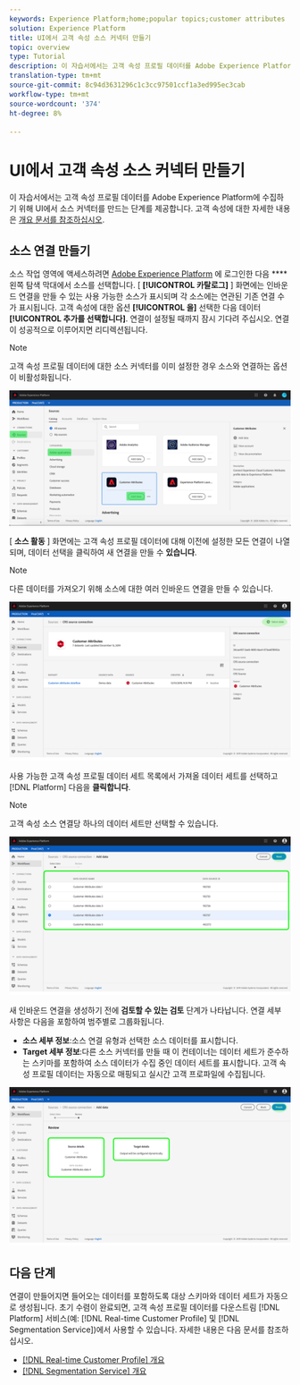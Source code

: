 ```yaml
---
keywords: Experience Platform;home;popular topics;customer attributes
solution: Experience Platform
title: UI에서 고객 속성 소스 커넥터 만들기
topic: overview
type: Tutorial
description: 이 자습서에서는 고객 속성 프로필 데이터를 Adobe Experience Platform에 수집하기 위해 UI에서 소스 커넥터를 만드는 단계를 제공합니다.
translation-type: tm+mt
source-git-commit: 8c94d3631296c1c3cc97501ccf1a3ed995ec3cab
workflow-type: tm+mt
source-wordcount: '374'
ht-degree: 8%

---
```



# UI에서 고객 속성 소스 커넥터 만들기

이 자습서에서는 고객 속성 프로필 데이터를 Adobe Experience Platform에 수집하기 위해 UI에서 소스 커넥터를 만드는 단계를 제공합니다. 고객 속성에 대한 자세한 내용은 [개요 문서를 참조하십시오](https://docs.adobe.com/content/help/ko-KR/core-services/interface/customer-attributes/attributes.html).

## 소스 연결 만들기

소스 작업 영역에 액세스하려면 [Adobe Experience Platform](https://platform.adobe.com) 에 로그인한 다음 **** 왼쪽 탐색 막대에서 소스를 선택합니다. [ **[!UICONTROL 카탈로그]** ] 화면에는 인바운드 연결을 만들 수 있는 사용 가능한 소스가 표시되며 각 소스에는 연관된 기존 연결 수가 표시됩니다. 고객 속성에 대한 옵션 **[!UICONTROL 을]** 선택한 다음 데이터 **[!UICONTROL 추가를 선택합니다]**. 연결이 설정될 때까지 잠시 기다려 주십시오. 연결이 성공적으로 이루어지면 리디렉션됩니다.

>[!NOTE]
>
>고객 속성 프로필 데이터에 대한 소스 커넥터를 이미 설정한 경우 소스와 연결하는 옵션이 비활성화됩니다.

![](../../../../images/tutorials/create/customer-attributes/catalog.png)

[ **소스 활동** ] 화면에는 고객 속성 프로필 데이터에 대해 이전에 설정한 모든 연결이 나열되며, 데이터 선택을 클릭하여 새 연결을 만들 수 **있습니다**.

>[!NOTE]
>
>다른 데이터를 가져오기 위해 소스에 대한 여러 인바운드 연결을 만들 수 있습니다.

![](../../../../images/tutorials/create/customer-attributes/source_activity.png)

사용 가능한 고객 속성 프로필 데이터 세트 목록에서 가져올 데이터 세트를 선택하고 [!DNL Platform] 다음을 **클릭합니다**.

>[!NOTE]
>
>고객 속성 소스 연결당 하나의 데이터 세트만 선택할 수 있습니다.

![](../../../../images/tutorials/create/customer-attributes/select_data.png)

새 인바운드 연결을 생성하기 전에 **검토할 수 있는 검토** 단계가 나타납니다. 연결 세부 사항은 다음을 포함하여 범주별로 그룹화됩니다.

* **소스 세부 정보**:소스 연결 유형과 선택한 소스 데이터를 표시합니다.
* **Target 세부 정보**:다른 소스 커넥터를 만들 때 이 컨테이너는 데이터 세트가 준수하는 스키마를 포함하여 소스 데이터가 수집 중인 데이터 세트를 표시합니다. 고객 속성 프로필 데이터는 자동으로 매핑되고 실시간 고객 프로파일에 수집됩니다.

![](../../../../images/tutorials/create/customer-attributes/review.png)

## 다음 단계

연결이 만들어지면 들어오는 데이터를 포함하도록 대상 스키마와 데이터 세트가 자동으로 생성됩니다. 초기 수렴이 완료되면, 고객 속성 프로필 데이터를 다운스트림 [!DNL Platform] 서비스(예: [!DNL Real-time Customer Profile] 및 [!DNL Segmentation Service])에서 사용할 수 있습니다. 자세한 내용은 다음 문서를 참조하십시오.

* [[!DNL Real-time Customer Profile] 개요](../../../../../profile/home.md)
* [[!DNL Segmentation Service] 개요](../../../../../segmentation/home.md)
